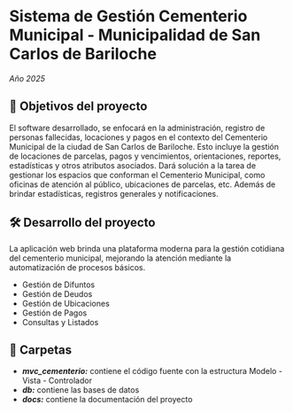 # Sistema de Gestión Cementerio Municipal - Municipalidad de San Carlos de Bariloche 
*Año 2025*

  ## :memo: Objetivos del proyecto

  El software desarrollado, se enfocará en la administración, registro de personas fallecidas, locaciones y pagos en el contexto del Cementerio Municipal de la ciudad de San Carlos de Bariloche. Esto incluye la gestión de locaciones de parcelas, pagos y vencimientos, orientaciones, reportes, estadísticas y otros atributos asociados.
  Dará solución a la tarea de gestionar los espacios que conforman el Cementerio Municipal, como oficinas de atención al público, ubicaciones de parcelas, etc. Además de brindar estadísticas, registros generales y notificaciones.
  
  ## :hammer_and_wrench: Desarrollo del proyecto

  La aplicación web brinda una plataforma moderna para la gestión cotidiana del cementerio municipal, mejorando la atención mediante la automatización de procesos básicos.

  - Gestión de Difuntos
  - Gestión de Deudos
  - Gestión de Ubicaciones
  - Gestión de Pagos
  - Consultas y Listados

  ## :file_folder: Carpetas 

   - ***mvc_cementerio:*** contiene el código fuente con la estructura Modelo - Vista - Controlador
   - ***db:*** contiene las bases de datos 
   - ***docs:*** contiene la documentación del proyecto
 
